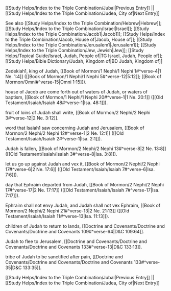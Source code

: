 [[Study Helps/Index to the Triple Combination/Jubal|Previous Entry]]  ||  [[Study Helps/Index to the Triple Combination/Judea, City of|Next Entry]]

 See also [[Study Helps/Index to the Triple Combination/Hebrew|Hebrew]]; [[Study Helps/Index to the Triple Combination/Israel|Israel]]; [[Study Helps/Index to the Triple Combination/Jacob1|Jacob1]]; [[Study Helps/Index to the Triple Combination/Jacob, House of|Jacob, House of]]; [[Study Helps/Index to the Triple Combination/Jerusalem1|Jerusalem1]]; [[Study Helps/Index to the Triple Combination/Jew, Jewish|Jew]]; [[Study Helps/Topical Guide/Israel, Judah, People of|TG Israel, Judah, People of]]; [[Study Helps/Bible Dictionary/Judah, Kingdom of|BD Judah, Kingdom of]]

 Zedekiah1, king of Judah, [[Book of Mormon/1 Nephi/1 Nephi 1#^verse-4|1 Ne. 1:4]] ([[Book of Mormon/1 Nephi/1 Nephi 5#^verse-12|5:12]]; [[Book of Mormon/Omni#^verse-15|Omni 1:15]]).

 house of Jacob are come forth out of waters of Judah, or waters of baptism, [[Book of Mormon/1 Nephi/1 Nephi 20#^verse-1|1 Ne. 20:1]] ([[Old Testament/Isaiah/Isaiah 48#^verse-1|Isa. 48:1]]).

 fruit of loins of Judah shall write, [[Book of Mormon/2 Nephi/2 Nephi 3#^verse-12|2 Ne. 3:12]].

 word that Isaiah1 saw concerning Judah and Jerusalem, [[Book of Mormon/2 Nephi/2 Nephi 12#^verse-1|2 Ne. 12:1]] ([[Old Testament/Isaiah/Isaiah 2#^verse-1|Isa. 2:1]]).

 Judah is fallen, [[Book of Mormon/2 Nephi/2 Nephi 13#^verse-8|2 Ne. 13:8]] ([[Old Testament/Isaiah/Isaiah 3#^verse-8|Isa. 3:8]]).

 let us go up against Judah and vex it, [[Book of Mormon/2 Nephi/2 Nephi 17#^verse-6|2 Ne. 17:6]] ([[Old Testament/Isaiah/Isaiah 7#^verse-6|Isa. 7:6]]).

 day that Ephraim departed from Judah, [[Book of Mormon/2 Nephi/2 Nephi 17#^verse-17|2 Ne. 17:17]] ([[Old Testament/Isaiah/Isaiah 7#^verse-17|Isa. 7:17]]).

 Ephraim shall not envy Judah, and Judah shall not vex Ephraim, [[Book of Mormon/2 Nephi/2 Nephi 21#^verse-13|2 Ne. 21:13]] ([[Old Testament/Isaiah/Isaiah 11#^verse-13|Isa. 11:13]]).

 children of Judah to return to lands, [[Doctrine and Covenants/Doctrine and Covenants/Doctrine and Covenants 109#^verse-64|D&C 109:64]].

 Judah to flee to Jerusalem, [[Doctrine and Covenants/Doctrine and Covenants/Doctrine and Covenants 133#^verse-13|D&C 133:13]].

 tribe of Judah to be sanctified after pain, [[Doctrine and Covenants/Doctrine and Covenants/Doctrine and Covenants 133#^verse-35|D&C 133:35]].

[[Study Helps/Index to the Triple Combination/Jubal|Previous Entry]]  ||  [[Study Helps/Index to the Triple Combination/Judea, City of|Next Entry]]